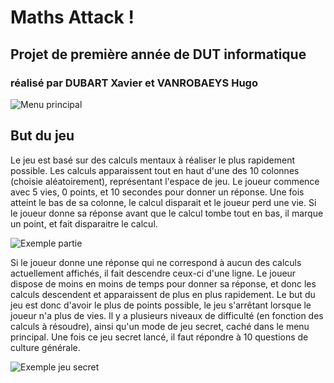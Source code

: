 # Maths Attack !
## Projet de première année de DUT informatique
### réalisé par DUBART Xavier et VANROBAEYS Hugo


![Menu principal](https://user-images.githubusercontent.com/58345798/209945532-6ec4657e-edfb-47c1-9dcc-771c4e6767e6.png)

## But du jeu

Le jeu est basé sur des calculs mentaux à réaliser le plus rapidement possible. 
Les calculs apparaissent tout en haut d'une des 10 colonnes (choisie aléatoirement), représentant l'espace de jeu.
Le joueur commence avec 5 vies, 0 points, et 10 secondes pour donner un réponse.
Une fois atteint le bas de sa colonne, le calcul disparait et le joueur perd une vie. Si le joueur donne sa réponse avant que le calcul tombe tout en bas,
il marque un point, et fait disparaitre le calcul.

![Exemple partie](https://user-images.githubusercontent.com/58345798/209945629-bf3bcdc8-642f-4fdb-a83b-99317d8d0965.png)

Si le joueur donne une réponse qui ne correspond à aucun des calculs actuellement affichés, il fait descendre ceux-ci d'une ligne.
Le joueur dispose de moins en moins de temps pour donner sa réponse, et donc les calculs descendent et apparaissent de plus en plus rapidement.
Le but du jeu est donc d'avoir le plus de points possible, le jeu s'arrêtant lorsque le joueur n'a plus de vies.
Il y a plusieurs niveaux de difficulté (en fonction des calculs à résoudre), ainsi qu'un mode de jeu secret, caché dans le menu principal.
Une fois ce jeu secret lancé, il faut répondre à 10 questions de culture générale.

![Exemple jeu secret](https://user-images.githubusercontent.com/58345798/209945833-f8f50450-a7cd-482b-ab2c-5e96d18c64aa.png)
